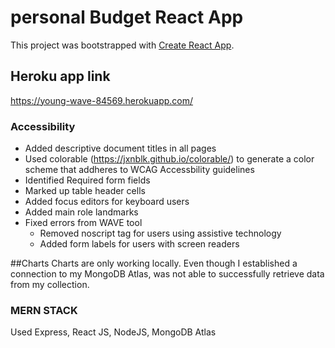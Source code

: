# personal Budget React App

This project was bootstrapped with [Create React App](https://github.com/facebook/create-react-app).

## Heroku app link

https://young-wave-84569.herokuapp.com/

### Accessibility
- Added descriptive document titles in all pages
- Used colorable (https://jxnblk.github.io/colorable/) to generate a color scheme that addheres to WCAG Accessbility guidelines
- Identified Required form fields
- Marked up table header cells
- Added focus editors for keyboard users
- Added main role landmarks
- Fixed errors from WAVE tool
    -  Removed noscript tag for users using assistive technology
    - Added form labels for users with screen readers

##Charts
Charts are only working locally. Even though I established a connection to my MongoDB Atlas, was not able to successfully retrieve data from my collection. 

### MERN STACK

Used Express, React JS, NodeJS, MongoDB Atlas


